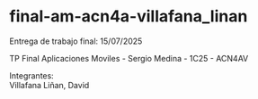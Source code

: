 # final-am-acn4a-villafana_linan

Entrega de trabajo final: 15/07/2025

TP Final Aplicaciones Moviles - Sergio Medina - 1C25 - ACN4AV

Integrantes:  
Villafana Liñan, David
